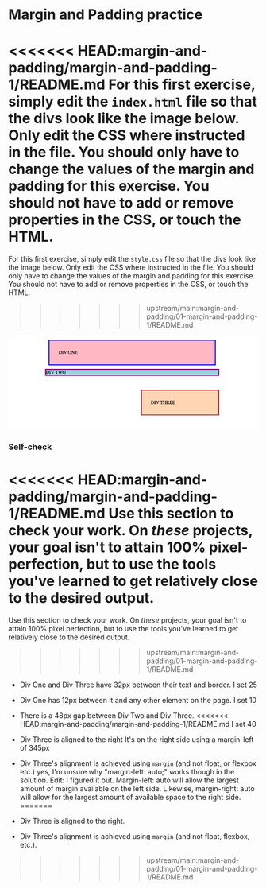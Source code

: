 # Margin and Padding practice

<<<<<<< HEAD:margin-and-padding/margin-and-padding-1/README.md
For this first exercise, simply edit the `index.html` file so that the divs look 
like the image below. Only edit the CSS where instructed in the file.  You 
should only have to change the values of the margin and padding for this 
exercise. You should not have to add or remove properties in the CSS, or touch 
the HTML.
=======
For this first exercise, simply edit the `style.css` file so that the divs look like the image below. Only edit the CSS where instructed in the file.  You should only have to change the values of the margin and padding for this exercise. You should not have to add or remove properties in the CSS, or touch the HTML.
>>>>>>> upstream/main:margin-and-padding/01-margin-and-padding-1/README.md

![outcome](./desired-outcome.png)

### Self-check 
<<<<<<< HEAD:margin-and-padding/margin-and-padding-1/README.md
Use this section to check your work. On _these_ projects, your goal isn't to 
attain 100% pixel-perfection, but to use the tools you've learned to get 
relatively close to the desired output.
=======
Use this section to check your work. On _these_ projects, your goal isn't to attain 100% pixel perfection, but to use the tools you've learned to get relatively close to the desired output.
>>>>>>> upstream/main:margin-and-padding/01-margin-and-padding-1/README.md

- Div One and Div Three have 32px between their text and border.
  I set 25
  
- Div One has 12px between it and any other element on the page.
  I set 10
  
- There is a 48px gap between Div Two and Div Three.
<<<<<<< HEAD:margin-and-padding/margin-and-padding-1/README.md
  I set 40
  
- Div Three is aligned to the right
  It's on the right side using a margin-left of 345px
- Div Three's alignment is achieved using `margin` (and not float, or flexbox 
etc.)
  yes, I'm unsure why "margin-left: auto;" works though in the solution.
  Edit: I figured it out. Margin-left: auto will allow the largest amount of 
  margin available on the left side. Likewise, margin-right: auto will allow for 
  the largest amount of available space to the right side. 
=======
- Div Three is aligned to the right.
- Div Three's alignment is achieved using `margin` (and not float, flexbox, etc.).
>>>>>>> upstream/main:margin-and-padding/01-margin-and-padding-1/README.md
